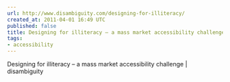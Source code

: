 ```yaml
---
url: http://www.disambiguity.com/designing-for-illiteracy/
created_at: 2011-04-01 16:49 UTC
published: false
title: Designing for illiteracy – a mass market accessibility challenge | disambiguity
tags:
- accessibility
---
```


Designing for illiteracy – a mass market accessibility challenge | disambiguity
